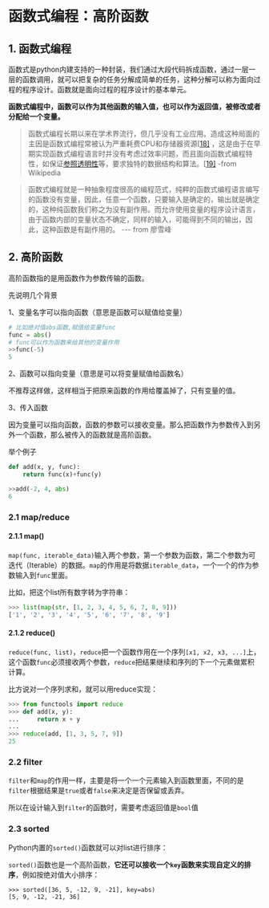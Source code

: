 # 函数式编程：高阶函数

## 1. 函数式编程

函数式是python内建支持的一种封装，我们通过大段代码拆成函数，通过一层一层的函数调用，就可以把复杂的任务分解成简单的任务，这种分解可以称为面向过程的程序设计。函数就是面向过程的程序设计的基本单元。

**函数式编程中，函数可以作为其他函数的输入值，也可以作为返回值，被修改或者分配给一个变量。**

> 函数式编程长期以来在学术界流行，但几乎没有工业应用。造成这种局面的主因是函数式编程常被认为严重耗费CPU和存储器资源[[18\]](https://zh.wikipedia.org/wiki/函数式编程#cite_note-18) ，这是由于在早期实现函数式编程语言时并没有考虑过效率问题，而且面向函数式编程特性，如保证[参照透明性](https://zh.wikipedia.org/w/index.php?title=参照透明性&action=edit&redlink=1)等，要求独特的数据结构和算法。[[19\]](https://zh.wikipedia.org/wiki/函数式编程#cite_note-programmingScala-19) -from Wikipedia

> 函数式编程就是一种抽象程度很高的编程范式，纯粹的函数式编程语言编写的函数没有变量，因此，任意一个函数，只要输入是确定的，输出就是确定的，这种纯函数我们称之为没有副作用。而允许使用变量的程序设计语言，由于函数内部的变量状态不确定，同样的输入，可能得到不同的输出，因此，这种函数是有副作用的。 ---  from 廖雪峰



## 2. 高阶函数

高阶函数指的是用函数作为参数传输的函数。

先说明几个背景

1、变量名字可以指向函数（意思是函数可以赋值给变量）

```python
# 比如绝对值abs函数,赋值给变量func
func = abs()
# func可以作为函数来给其他的变量作用
>>func(-5)
5
```

2、函数可以指向变量（意思是可以将变量赋值给函数名）

不推荐这样做，这样相当于把原来函数的作用给覆盖掉了，只有变量的值。

3、传入函数

因为变量可以指向函数，函数的参数可以接收变量。那么把函数作为参数传入到另外一个函数，那么被传入的函数就是高阶函数。

举个例子

```python
def add(x, y, func):
	return func(x)+func(y)

>>add(-2, 4, abs)
6
```

### 2.1 map/reduce

#### 2.1.1 map()

`map(func, iterable_data)`输入两个参数，第一个参数为函数，第二个参数为可迭代（Iterable）的数据。`map`的作用是将数据`iterable_data`，一个一个的作为参数输入到`func`里面。

比如，把这个list所有数字转为字符串：

```python
>>> list(map(str, [1, 2, 3, 4, 5, 6, 7, 8, 9]))
['1', '2', '3', '4', '5', '6', '7', '8', '9']
```



#### 2.1.2 reduce()

`reduce(func, list)`，`reduce`把一个函数作用在一个序列`[x1, x2, x3, ...]`上，这个函数`func`必须接收两个参数，`reduce`把结果继续和序列的下一个元素做累积计算。

比方说对一个序列求和，就可以用reduce实现：

```python
>>> from functools import reduce
>>> def add(x, y):
...     return x + y
...
>>> reduce(add, [1, 3, 5, 7, 9])
25
```

### 2.2 filter

`filter`和`map`的作用一样，主要是将一个一个元素输入到函数里面，不同的是`filter`根据结果是`true`或者`false`来决定是否保留或丢弃。

所以在设计输入到`filter`的函数时，需要考虑返回值是`bool`值

### 2.3 sorted

Python内置的`sorted()`函数就可以对list进行排序：

`sorted()`函数也是一个高阶函数，**它还可以接收一个`key`函数来实现自定义的排序**，例如按绝对值大小排序：

```
>>> sorted([36, 5, -12, 9, -21], key=abs)
[5, 9, -12, -21, 36]
```

